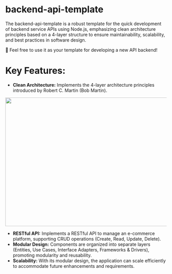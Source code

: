 # backend-api-template

The backend-api-template is a robust template for the quick development of backend service APIs using Node.js, emphasizing clean architecture principles based on a 4-layer structure to ensure maintainability, scalability, and best practices in software design.

🚀 Feel free to use it as your template for developing a new API backend!

# Key Features:

- **Clean Architecture:** Implements the 4-layer architecture principles introduced by Robert C. Martin (Bob Martin).

<p align="center">
  <img width="568" height="401" src="https://blog.cleancoder.com/uncle-bob/images/2012-08-13-the-clean-architecture/CleanArchitecture.jpg" />
</p>

- **RESTful API:** Implements a RESTful API to manage an e-commerce platform, supporting CRUD operations (Create, Read, Update, Delete).
- **Modular Design:** Components are organized into separate layers (Entities, Use Cases, Interface Adapters, Frameworks & Drivers), promoting modularity and reusability.
- **Scalability:** With its modular design, the application can scale efficiently to accommodate future enhancements and requirements.
